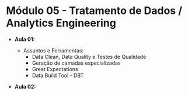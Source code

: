 # Módulo 05 - Tratamento de Dados / Analytics Engineering

- **Aula 01:**
    - Assuntos e Ferramentas:
        - Data Clean, Data Quality e Testes de Qualidade
        - Geração de camadas especializadas
        - Great Expectations
        - Data Build Tool - DBT

- **Aula 02:**